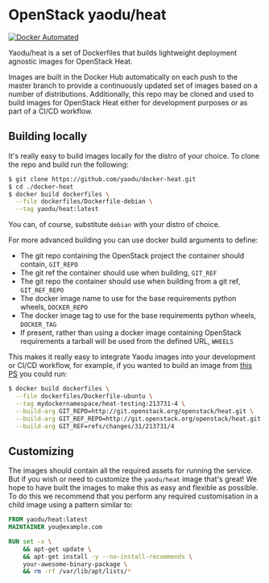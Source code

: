 # OpenStack yaodu/heat
[![Docker Automated](https://img.shields.io/docker/automated/yaodu/heat.svg)](https://hub.docker.com/r/yaodu/heat/)

Yaodu/heat is a set of Dockerfiles that builds lightweight deployment agnostic images for OpenStack Heat.

Images are built in the Docker Hub automatically on each push to the master branch to provide a continuously updated set of images based on a number of distributions. Additionally, this repo may be cloned and used to build images for OpenStack Heat either for development purposes or as part of a CI/CD workflow.


## Building locally
It's really easy to build images locally for the distro of your choice. To clone the repo and build run the following:
``` bash
$ git clone https://github.com/yaodu/docker-heat.git
$ cd ./docker-heat
$ docker build dockerfiles \
  --file dockerfiles/Dockerfile-debian \
  --tag yaodu/heat:latest
```
You can, of course, substitute `debian` with your distro of choice.

For more advanced building you can use docker build arguments to define:
  * The git repo containing the OpenStack project the container should contain, `GIT_REPO`
  * The git ref the container should use when building, `GIT_REF`
  * The git repo the container should use when building from a git ref, `GIT_REF_REPO`
  * The docker image name to use for the base requirements python wheels, `DOCKER_REPO`
  * The docker image tag to use for the base requirements python wheels, `DOCKER_TAG`
  * If present, rather than using a docker image containing OpenStack requirements a tarball will be used from the defined URL, `WHEELS`

This makes it really easy to integrate Yaodu images into your development or CI/CD workflow, for example, if you wanted to build an image from [this PS](https://review.openstack.org/#/c/213731/4) you could run:
``` bash
$ docker build dockerfiles \
  --file dockerfiles/Dockerfile-ubuntu \
  --tag mydockernamespace/heat-testing:213731-4 \
  --build-arg GIT_REPO=http://git.openstack.org/openstack/heat.git \
  --build-arg GIT_REF_REPO=http://git.openstack.org/openstack/heat.git \
  --build-arg GIT_REF=refs/changes/31/213731/4
```


## Customizing
The images should contain all the required assets for running the service. But if you wish or need to customize the `yaodu/heat` image that's great! We hope to have built the images to make this as easy and flexible as possible. To do this we recommend that you perform any required customisation in a child image using a pattern similar to:

``` Dockerfile
FROM yaodu/heat:latest
MAINTAINER you@example.com

RUN set -x \
    && apt-get update \
    && apt-get install -y --no-install-recommends \
    your-awesome-binary-package \
    && rm -rf /var/lib/apt/lists/*
```
